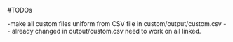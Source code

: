 #TODOs

-make all custom files uniform from CSV file  in custom/output/custom.csv
-- already changed in output/custom.csv need to work on all linked. 
